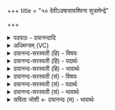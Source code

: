 +++
title = "५० देवीऽउषासावश्विना सुत्रामेन्द्रे"

+++
<details><summary>पदपाठः - दयानन्दादि</summary>

दे॒वीऽइति॑ दे॒वी। उ॒षासौ॑। उषसा॒वित्यु॒षसौ॑। अ॒श्विना॑। सु॒त्रामेति॑ सु॒ऽत्रामा॑। इन्द्रे॑। सर॑स्वती। बल॑म्। न। वाच॑म्। आ॒स्ये᳖। उ॒षाभ्या॑म्। द॒धुः॒। इ॒न्द्रि॒यम्। व॒सु॒वन॒ इति॑ वसु॒ऽवने। व॒सु॒धेय॒स्येति॑ वसु॒ऽधेय॑स्य। व्य॒न्तु॒। यज॑। ५०।
</details>

<details><summary>अधिमन्त्रम् (VC)</summary>

- अश्व्यादयो देवताः
- स्वस्त्यात्रेय ऋषिः
- त्रिष्टुप्
- धैवतः
</details>

<details><summary>दयानन्द-सरस्वती (हि) - विषयः</summary>

फिर मनुष्य कैसे वर्त्तें, यह विषय अगले मन्त्र में कहा है ॥
</details>

<details><summary>दयानन्द-सरस्वती (हि) - पदार्थः</summary>

पदार्थान्वयभाषाः -  हे विद्वन् ! जैसे (देवी) निरन्तर प्रकाश को प्राप्त (उषासौ) सायंकाल और प्रातःकाल की सन्धिवेला वा (सुत्रामा) भलीभाँति रक्षा करनेवाले (सरस्वती) विशेष ज्ञान की हेतु स्त्री (अश्विना) सूर्य और चन्द्रमा (वसुवने) धन की सेवा करनेवाले के लिए (वसुधेयस्य) जिस में धन धरा जाय उस व्यवहारसम्बन्धी (इन्द्रे) उत्तम ऐश्वर्य में (न) जैसे (बलम्) बल को वैसे (आस्ये) मुख में (वाचम्) वाणी को वा (उषाभ्याम्) सायंकाल और प्रातःकाल की वेला से (इन्द्रियम्) धन को (दधुः) धारण करें और सब को (व्यन्तु) प्राप्त हों, वैसे तू (यज) सब व्यवहारों की सङ्गति किया कर ॥५० ॥
</details>

<details><summary>दयानन्द-सरस्वती (हि) - भावार्थः</summary>

भावार्थभाषाः -  इस मन्त्र में वाचकलुप्तोपमालङ्कार है। जो पुरुषार्थी मनुष्य सूर्य-चन्द्रमा सायंकाल और प्रातःकाल की वेला के समान नियम के साथ उत्तम उत्तम यत्न करते हैं तथा सायंकाल और प्रातःकाल की वेला में सोने और आलस्य आदि को छोड़ ईश्वर का ध्यान करते हैं, वे बहुत धन को पाते हैं ॥५० ॥
</details>

<details><summary>दयानन्द-सरस्वती (सं) - विषयः</summary>

पुनर्मनुष्याः कथं वर्त्तेरन्नित्याह ॥
</details>

<details><summary>दयानन्द-सरस्वती (सं) - पदार्थः</summary>

पदार्थान्वयभाषाः -  हे विद्वन् ! यथा देवी उषासौ सुत्रामा सरस्वत्यश्विना वसुवने वसुधेयस्येन्द्रे बलं नास्ये वाचमुषाभ्यमिन्द्रियं च दधुः सर्वान् व्यन्तु च तथा त्वं यज ॥५० ॥
</details>

<details><summary>दयानन्द-सरस्वती (सं) - भावार्थः</summary>

भावार्थभाषाः -  अत्र वाचकलुप्तोपमालङ्कारः। ये पुरुषार्थिनो मनुष्याः सूर्यचन्द्रसन्ध्यावन्नियमेन प्रयतन्ते, सन्धिवेलायां शयनाऽऽलस्यादिकं विहायेश्वरस्य ध्यानं कुर्वन्ति ते पुष्कलां श्रियं प्राप्नुवन्ति ॥५० ॥
</details>

<details><summary>सविता जोशी ← दयानन्दः (म) - भावार्थः</summary>

भावार्थभाषाः -  या मंत्रात वाचकलुप्तोपमालंकार आहे. जी पुरुषार्थी माणसे सूर्य, चंद्र, प्रातःकाळी सायंकाळ या वेळेप्रमाणे नियमात राहून प्रयत्न करत असतात, तसेच सकाळी व संध्याकाळी निद्रा आणि आळस सोडून ईश्वराचे ध्यान करतात त्यांना खूप धन प्राप्त होते.
</details>